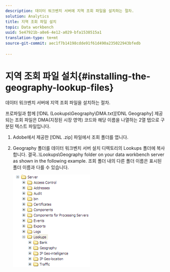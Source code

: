 ```yaml
---
description: 데이터 워크벤치 서버에 지역 조회 파일을 설치하는 절차.
solution: Analytics
title: 지역 조회 파일 설치
topic: Data workbench
uuid: 5e47921b-a8e6-4e12-a029-bfa1538515a1
translation-type: tm+mt
source-git-commit: aec1f7b14198cdde91f61d490a235022943bfedb

---
```



# 지역 조회 파일 설치{#installing-the-geography-lookup-files}

데이터 워크벤치 서버에 지역 조회 파일을 설치하는 절차.

프로파일과 함께 [!DNL (Lookups\Geography\DMA.txt][!DNL Geography] 제공되는 조회 파일은 DMA(지정된 시장 영역) 코드와 해당 이름을 나열하는 2열 탭으로 구분된 텍스트 파일입니다.

1. Adobe에서 제공한 [!DNL .zip] 파일에서 조회 폴더를 엽니다.
1. Geography 폴더를 데이터 워크벤치 서버 설치 디렉토리의 Lookups 폴더에 복사합니다. 결국..\Lookups\Geography folder on your data workbench server as shown in the following example. 조회 폴더 내의 다른 폴더 이름은 표시된 폴더 이름과 다를 수 있습니다.

   ![단계 정보](assets/Geo_installLookups_dir.png)

